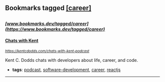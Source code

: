 ## Bookmarks tagged [[career]](https://www.bookmarks.dev/search?q=[career])

_<sup><sup>[www.bookmarks.dev/tagged/career](https://www.bookmarks.dev/tagged/career)</sup></sup>_
---
#### [Chats with Kent](https://kentcdodds.com/chats-with-kent-podcast)
_<sup>https://kentcdodds.com/chats-with-kent-podcast</sup>_

Kent C. Dodds chats with developers about life, career, and code.


* **tags**: [podcast](../tagged/podcast.md), [software-development](../tagged/software-development.md), [career](../tagged/career.md), [reactjs](../tagged/reactjs.md)
---
